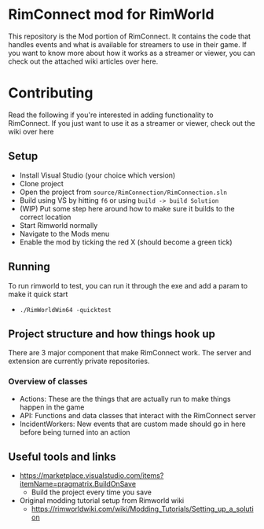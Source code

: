 # RimConnect mod for RimWorld

This repository is the Mod portion of RimConnect. It contains the code that handles events and what is available for streamers to use in their game. If you want to know more about how it works as a streamer or viewer, you can check out the attached wiki articles over here.

# Contributing

Read the following if you're interested in adding functionality to RimConnect. If you just want to use it as a streamer or viewer, check out the wiki over here

## Setup

- Install Visual Studio (your choice which version)
- Clone project
- Open the project from `source/RimConnection/RimConnection.sln`
- Build using VS by hitting `f6` or using `build -> build Solution`
- (WIP) Put some step here around how to make sure it builds to the correct location
- Start Rimworld normally
- Navigate to the Mods menu
- Enable the mod by ticking the red X (should become a green tick)

## Running

To run rimworld to test, you can run it through the exe and add a param to make it quick start

- `./RimWorldWin64 -quicktest`

## Project structure and how things hook up

There are 3 major component that make RimConnect work. The server and extension are currently private repositories.

### Overview of classes

- Actions: These are the things that are actually run to make things happen in the game
- API: Functions and data classes that interact with the RimConnect server
- IncidentWorkers: New events that are custom made should go in here before being turned into an action


## Useful tools and links

- https://marketplace.visualstudio.com/items?itemName=pragmatrix.BuildOnSave
  - Build the project every time you save
- Original modding tutorial setup from Rimworld wiki
  - https://rimworldwiki.com/wiki/Modding_Tutorials/Setting_up_a_solution

